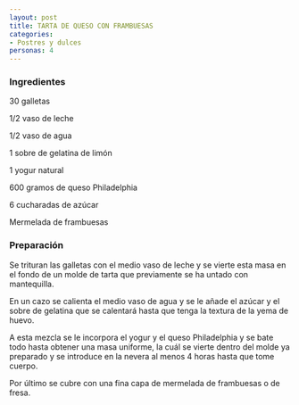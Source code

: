 ```yaml
---
layout: post
title: TARTA DE QUESO CON FRAMBUESAS
categories:
- Postres y dulces
personas: 4 
---
```

<h3>Ingredientes</h3>
30 galletas

1/2 vaso de leche

1/2 vaso de agua

1 sobre de gelatina de limón

1 yogur natural

600 gramos de queso Philadelphia

6 cucharadas de azúcar

Mermelada de frambuesas

<h3>Preparación</h3>
Se trituran las galletas con el medio vaso de leche y se vierte esta masa en el fondo de un molde de tarta que previamente se ha untado con mantequilla.

En un cazo se calienta el medio vaso de agua y se le añade el azúcar y el sobre de gelatina que se calentará hasta que tenga la textura de la yema de huevo.

A esta mezcla se le incorpora el yogur y el queso Philadelphia y se bate todo hasta obtener una masa uniforme, la cuál se vierte dentro del molde ya preparado y se introduce en la nevera al menos 4 horas hasta que tome cuerpo.

Por último se cubre con una fina capa de mermelada de frambuesas o de fresa.